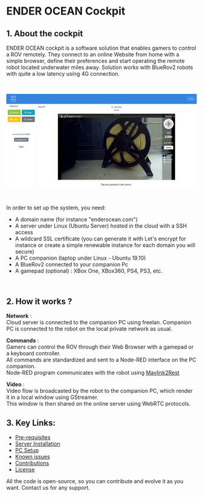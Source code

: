# ENDER OCEAN Cockpit


## 1. About the cockpit 

ENDER OCEAN cockpit is a software solution that enables gamers to control a ROV remotely. They connect to an online Website from home with a simple browser, define their preferences and start operating the remote robot located underwater miles away.  Solution works with BlueRov2 robots with quite a low latency using 4G connection.

<br>

![ENDER OCEAN Cockpit User Interface](https://github.com/enderocean/cockpit/raw/main/img/snapshot_ui.png "ENDER OCEAN Cockpit User Interface")

<br>

In order to set up the system, you need:
- A domain name (for instance "enderocean.com")
- A server under Linux (Ubuntu Server) hosted in the cloud with a SSH access
- A wildcard SSL certificate (you can generate it with Let's encrypt for instance or create a simple renewable instance for each domain you will secure)
- A PC companion (laptop under Linux - Ubuntu 19.10)
- A BlueRov2 connected to your companion Pc
- A gamepad (optional) : XBox One, XBox360, PS4, PS3, etc.

<br>

## 2. How it works ?

**Network** :  
Cloud server is connected to the companion PC using freelan. Companion PC is connected to the robot on the local private network as usual.


**Commands** :  
Gamers can control the ROV through their Web Browser with a gamepad or a keyboard controller.  
All commands are standardized and sent to a Node-RED interface on the PC companion.   
Node-RED program communicates with the robot using [Mavlink2Rest](https://github.com/patrickelectric/mavlink2rest)


**Video** :  
Video flow is broadcasted by the robot to the companion PC, which render it in a local window using GStreamer.  
This window is then shared on the online server using WebRTC protocols.


## 3. Key Links:

* [Pre-requisites](https://github.com/enderocean/cockpit/blob/main/documentation/prerequisites.md)
* [Server Installation](https://github.com/enderocean/cockpit/blob/main/documentation/server_install.md)
* [PC Setup](https://github.com/enderocean/cockpit/blob/main/documentation/pc_setup.md)
* [Known issues](https://github.com/enderocean/cockpit/blob/main/documentation/known_issues.md)
* [Contributions](https://github.com/enderocean/cockpit/blob/main/contributions.md)
* [License](https://github.com/enderocean/cockpit/blob/main/LICENSE)

All the code is open-source, so you can contribute and evolve it as you want. Contact us for any support.